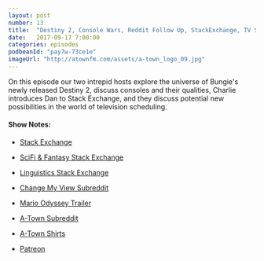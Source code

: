 ```yaml
---
layout: post
number: 13
title:  "Destiny 2, Console Wars, Reddit Follow Up, StackExchange, TV Schedules"
date:   2017-09-17 7:00:00
categories: episodes
podbeanId: "pay7w-73ce1e"
imageUrl: "http://atownfm.com/assets/a-town_logo_09.jpg"
---
```


On this episode our two intrepid hosts explore the universe of Bungie's newly released Destiny 2, discuss consoles and their qualities, Charlie introduces Dan to Stack Exchange, and they discuss potential new possibilities in the world of television scheduling.

<!-- excerpt-end -->


#### Show Notes:
- [Stack Exchange](https://stackexchange.com/)
- [SciFi & Fantasy Stack Exchange](https://scifi.stackexchange.com/)
- [Linguistics Stack Exchange](https://linguistics.stackexchange.com/)
- [Change My View Subreddit](https://www.google.com/search?q=change+my+view&oq=change+my+view&aqs=chrome.0.69i59j69i60j69i59j0l3.2251j0j4&sourceid=chrome&ie=UTF-8)
- [Mario Odyssey Trailer](https://www.youtube.com/watch?v=5kcdRBHM7kM&t=3s)

- [A-Town Subreddit](https://www.reddit.com/r/atownfm/)
- [A-Town Shirts](http://atownfm.com/store)
- [Patreon](https://www.patreon.com/atownfm)